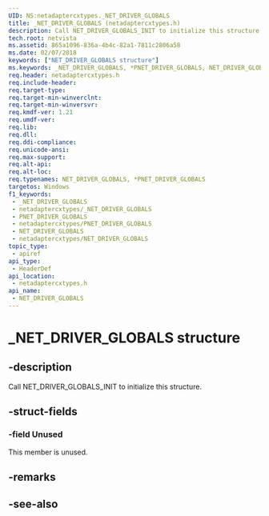 ```yaml
---
UID: NS:netadaptercxtypes._NET_DRIVER_GLOBALS
title: _NET_DRIVER_GLOBALS (netadaptercxtypes.h)
description: Call NET_DRIVER_GLOBALS_INIT to initialize this structure.
tech.root: netvista
ms.assetid: 865a1096-836a-4b4c-82a1-7811c2806a58
ms.date: 02/07/2018
keywords: ["NET_DRIVER_GLOBALS structure"]
ms.keywords: _NET_DRIVER_GLOBALS, *PNET_DRIVER_GLOBALS, NET_DRIVER_GLOBALS,
req.header: netadaptercxtypes.h
req.include-header: 
req.target-type: 
req.target-min-winverclnt: 
req.target-min-winversvr: 
req.kmdf-ver: 1.21
req.umdf-ver: 
req.lib: 
req.dll: 
req.ddi-compliance: 
req.unicode-ansi: 
req.max-support: 
req.alt-api: 
req.alt-loc: 
req.typenames: NET_DRIVER_GLOBALS, *PNET_DRIVER_GLOBALS
targetos: Windows
f1_keywords:
 - _NET_DRIVER_GLOBALS
 - netadaptercxtypes/_NET_DRIVER_GLOBALS
 - PNET_DRIVER_GLOBALS
 - netadaptercxtypes/PNET_DRIVER_GLOBALS
 - NET_DRIVER_GLOBALS
 - netadaptercxtypes/NET_DRIVER_GLOBALS
topic_type:
 - apiref
api_type:
 - HeaderDef
api_location:
 - netadaptercxtypes.h
api_name:
 - NET_DRIVER_GLOBALS
---
```


# _NET_DRIVER_GLOBALS structure


## -description

Call NET_DRIVER_GLOBALS_INIT to initialize this structure.

## -struct-fields

### -field Unused

This member is unused.

## -remarks

## -see-also


